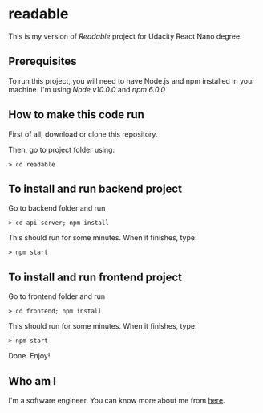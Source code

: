 # readable
This is my version of *Readable* project for Udacity React Nano degree.

## Prerequisites

To run this project, you will need to have Node.js and npm installed in your machine.
I'm using *Node v10.0.0* and *npm 6.0.0*

## How to make this code run

First of all, download or clone this repository.

Then, go to project folder using:

```
> cd readable
```

## To install and run backend project

Go to backend folder and run

```
> cd api-server; npm install
```

This should run for some minutes. When it finishes, type:

```
> npm start
```

## To install and run frontend project

Go to frontend folder and run

```
> cd frontend; npm install
```

This should run for some minutes. When it finishes, type:

```
> npm start
```

Done. Enjoy!

## Who am I

I'm a software engineer. You can know more about me from [here](https://geekchao.com).
